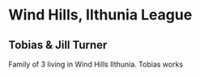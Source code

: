 # Wind Hills, Ilthunia League

## Tobias & Jill Turner
Family of 3 living in Wind Hills Ilthunia. Tobias works